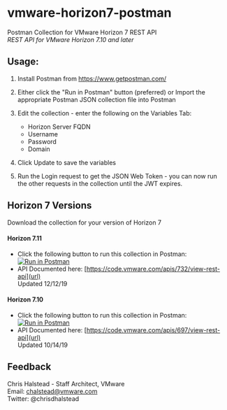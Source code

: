 # vmware-horizon7-postman
Postman Collection for VMware Horizon 7 REST API  
*REST API for VMware Horizon 7.10 and later*

## Usage:

1. Install Postman from https://www.getpostman.com/

2. Either click the "Run in Postman" button (preferred) or Import the appropriate Postman JSON collection file into Postman 

3. Edit the collection - enter the following on the Variables Tab:

	- Horizon Server FQDN
	- Username
	- Password	
	- Domain

4. Click Update to save the variables

5. Run the Login request to get the JSON Web Token - you can now run the other requests in the collection until the JWT expires.

## Horizon 7 Versions
Download the collection for your version of Horizon 7


#### Horizon 7.11

- Click the following button to run this collection in Postman: [![Run in Postman](https://run.pstmn.io/button.svg)](https://app.getpostman.com/run-collection/de27a9ea33f1752e6092)
- API Documented here: [https://code.vmware.com/apis/732/view-rest-api](url)  
Updated 12/12/19


#### Horizon 7.10

- Click the following button to run this collection in Postman: [![Run in Postman](https://run.pstmn.io/button.svg)](https://app.getpostman.com/run-collection/0bd9b80c00d4144abb75)
- API Documented here: [https://code.vmware.com/apis/697/view-rest-api](url)  
Updated 10/14/19


## Feedback


Chris Halstead - Staff Architect, VMware  
Email: chalstead@vmware.com  
Twitter: @chrisdhalstead
